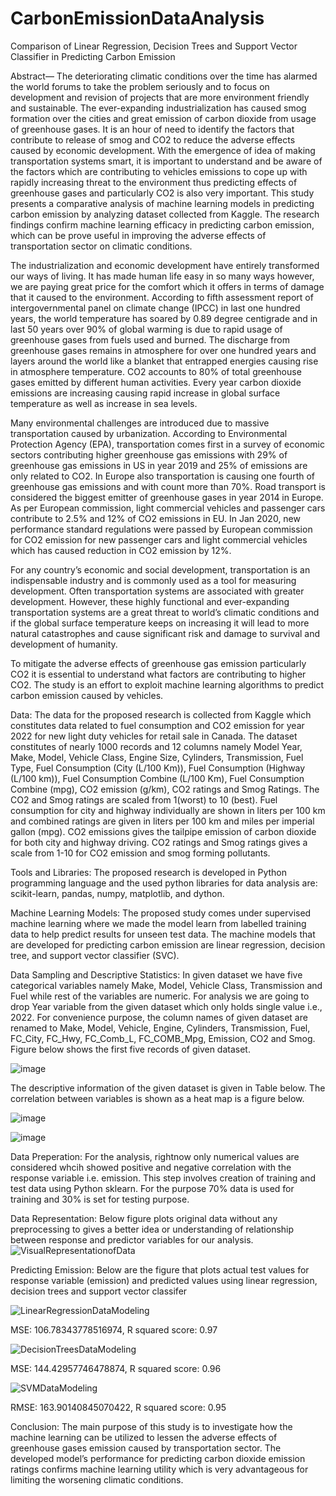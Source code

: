 # CarbonEmissionDataAnalysis
 Comparison of Linear Regression, Decision Trees and Support Vector Classifier in Predicting Carbon Emission 

Abstract— The deteriorating climatic conditions over the time has alarmed the world forums to take the problem seriously and to focus on development and revision of projects that are more environment friendly and sustainable. The ever-expanding industrialization has caused smog formation over the cities and great emission of carbon dioxide from usage of greenhouse gases. It is an hour of need to identify the factors that contribute to release of smog and CO2 to reduce the adverse effects caused by economic development. With the emergence of idea of making transportation systems smart, it is important to understand and be aware of the factors which are contributing to vehicles emissions to cope up with rapidly increasing threat to the environment thus predicting effects of greenhouse gases and particularly CO2 is also very important. This study presents a comparative analysis of machine learning models in predicting carbon emission by analyzing dataset collected from Kaggle. The research findings confirm machine learning efficacy in predicting carbon emission, which can be prove useful in improving the adverse effects of transportation sector on climatic conditions.

The industrialization and economic development have entirely transformed our ways of living. It has made human life easy in so many ways however, we are paying great price for the comfort which it offers in terms of damage that it caused to the environment. According to fifth assessment report of intergovernmental panel on climate change (IPCC) in last one hundred years, the world temperature has soared by 0.89 degree centigrade and in last 50 years over 90% of global warming is due to rapid usage of greenhouse gases from fuels used and burned. The discharge from greenhouse gases remains in atmosphere for over one hundred years and layers around the world like a blanket that entrapped energies causing rise in atmosphere temperature. CO2 accounts to 80% of total greenhouse gases emitted by different human activities. Every year carbon dioxide emissions are increasing causing rapid increase in global surface temperature as well as increase in sea levels.

Many environmental challenges are introduced due to massive transportation caused by urbanization. According to Environmental Protection Agency (EPA), transportation comes first in a survey of economic sectors contributing higher greenhouse gas emissions with 29% of greenhouse gas emissions in US in year 2019 and 25% of emissions are only related to CO2. In Europe also transportation is causing one fourth of greenhouse gas emissions and with count more than 70%. Road transport is considered the biggest emitter of greenhouse gases in year 2014 in Europe. As per European commission, light commercial vehicles and passenger cars contribute to 2.5% and 12% of CO2 emissions in EU. In Jan 2020, new performance standard regulations were passed by European commission for CO2 emission for new passenger cars and light commercial vehicles which has caused reduction in CO2 emission by 12%.

For any country’s economic and social development, transportation is an indispensable industry and is commonly used as a tool for measuring development. Often transportation systems are associated with greater development. However, these highly functional and ever-expanding transportation systems are a great threat to world’s climatic conditions and if the global surface temperature keeps on increasing it will lead to more natural catastrophes and cause significant risk and damage to survival and development of humanity.

To mitigate the adverse effects of greenhouse gas emission particularly CO2  it is essential to understand what factors are contributing to higher CO2. The study is an effort to exploit machine learning algorithms to predict carbon emission caused by vehicles.

Data: The data for the proposed research is collected from Kaggle which constitutes data related to fuel consumption and CO2 emission for year 2022 for new light duty vehicles for retail sale in Canada. The dataset constitutes of nearly 1000 records and 12 columns namely Model Year, Make, Model, Vehicle Class, Engine Size, Cylinders, Transmission, Fuel Type, Fuel Consumption (City (L/100 Km)), Fuel Consumption (Highway (L/100 km)), Fuel Consumption Combine (L/100 Km), Fuel Consumption Combine (mpg), CO2 emission (g/km), CO2 ratings and Smog Ratings. The CO2 and Smog ratings are scaled from 1(worst) to 10 (best). Fuel consumption for city and highway individually are shown in liters per 100 km and combined ratings are given in liters per 100 km and miles per imperial gallon (mpg). CO2 emissions gives the tailpipe emission of carbon dioxide for both city and highway driving. CO2 ratings and Smog ratings gives a scale from 1-10 for CO2 emission and smog forming pollutants.

Tools and Libraries: The proposed research is developed in Python programming language and the used python libraries for data analysis are: scikit-learn, pandas, numpy, matplotlib, and dython.

Machine Learning Models: The proposed study comes under supervised machine learning where we made the model learn from labelled training data to help predict results for unseen test data. The machine models that are developed for predicting carbon emission are linear regression, decision tree, and support vector classifier (SVC).

Data Sampling and Descriptive Statistics: In given dataset we have five categorical variables namely Make, Model, Vehicle Class, Transmission and Fuel while rest of the variables are numeric. For analysis we are going to drop Year variable from the given dataset which only holds single value i.e., 2022.
For convenience purpose, the column names of given dataset are renamed to Make, Model, Vehicle, Engine, Cylinders, Transmission, Fuel, FC_City, FC_Hwy, FC_Comb_L, FC_COMB_Mpg, Emission, CO2 and Smog. Figure below shows the first five records of given dataset.

![image](https://user-images.githubusercontent.com/85155952/212294997-8fc9c3d8-94cf-4623-979a-a4db90ede606.png)

The descriptive information of the given dataset is given in Table below. The correlation between variables is shown as a heat map is a figure below.

![image](https://user-images.githubusercontent.com/85155952/212295377-099b2344-431d-4f7a-9a45-18d2a4fa93e5.png)

![image](https://user-images.githubusercontent.com/85155952/212301928-5b48423d-a61a-403b-ae6c-28ff0076f0ae.png)

Data Preperation: For the analysis, rightnow only numerical values are considered whcih showed positive and negative correlation with the response variable i.e. emission. This step involves creation of training and test data using Python sklearn. For the purpose 70% data is used for training and 30% is set for testing purpose.

Data Representation: Below figure plots original data without any preprocessing to gives a better idea or understanding of relationship between response and predictor variables for our analysis.
![VisualRepresentationofData](https://user-images.githubusercontent.com/85155952/212297196-7b462933-8089-4db0-829c-3f7bbc792a74.png)

Predicting Emission: Below are the figure that plots actual test values for response variable (emission) and predicted values using linear regression, decision trees and support vector classifer

![LinearRegressionDataModeling](https://user-images.githubusercontent.com/85155952/212299445-0b37473b-6178-43c4-89d1-64eee86ec283.png)

MSE:  106.78343778516974, 
R squared score: 0.97

![DecisionTreesDataModeling](https://user-images.githubusercontent.com/85155952/212300082-58dae5e6-0588-470a-8276-40ae4373f7df.png)

MSE:  144.42957746478874, 
R squared score: 0.96

![SVMDataModeling](https://user-images.githubusercontent.com/85155952/212300023-1177f860-ff0f-43cc-917c-b5aaa6409b81.png)

RMSE:  163.90140845070422, 
R squared score: 0.95

Conclusion: The main purpose of this study is to investigate how the machine learning can be utilized to lessen the adverse effects of greenhouse gases emission caused by transportation sector. The developed model’s performance for predicting carbon dioxide emission ratings confirms machine learning utility which is very advantageous for limiting the worsening climatic conditions.





